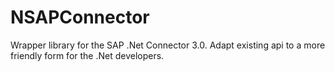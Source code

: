 NSAPConnector
==================

Wrapper library for the SAP .Net Connector 3.0. Adapt existing api to a more friendly form for the .Net developers. 